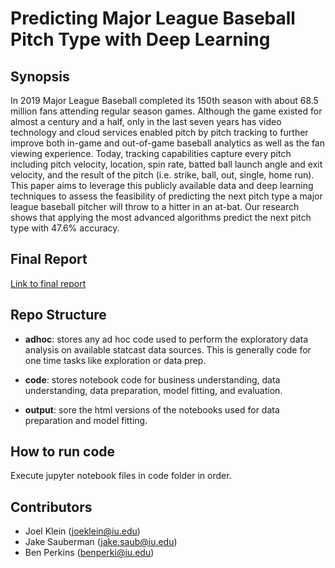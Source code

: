 # Predicting Major League Baseball Pitch Type with Deep Learning

## Synopsis

In 2019 Major League Baseball completed its 150th season with about 68.5 million fans attending regular season games. Although the game existed for almost a century and a half, only in the last seven years has video technology and cloud services enabled pitch by pitch tracking to further improve both in-game and out-of-game baseball analytics as well as the fan viewing experience. Today, tracking capabilities capture every pitch including pitch velocity, location, spin rate, batted ball launch angle and exit velocity, and the result of the pitch (i.e. strike, ball, out, single, home run). This paper aims to leverage this publicly available data and deep learning techniques to assess the feasibility of predicting the next pitch type a major league baseball pitcher will throw to a hitter in an at-bat. Our research shows that applying the most advanced algorithms predict the next pitch type with 47.6% accuracy.

## Final Report

[Link to final report]()

## Repo Structure

+ **adhoc**: stores any ad hoc code used to perform the exploratory data analysis on available statcast data sources. This is generally code for one time tasks like exploration or data prep.

+ **code**: stores notebook code for business understanding, data understanding, data preparation, model fitting, and evaluation.

+ **output**: sore the html versions of the notebooks used for data preparation and model fitting.

## How to run code

Execute jupyter notebook files in code folder in order.

## Contributors

* Joel Klein (joeklein@iu.edu)
* Jake Sauberman (jake.saub@iu.edu)
* Ben Perkins (benperki@iu.edu)
